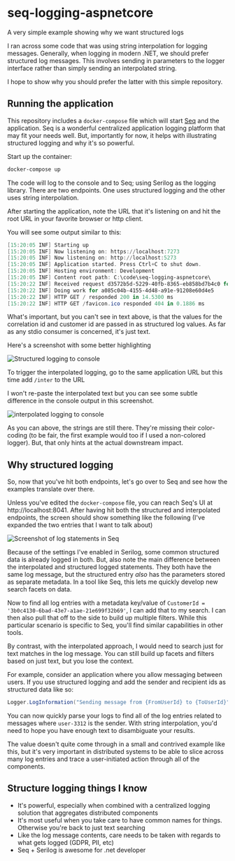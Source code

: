 # seq-logging-aspnetcore
A very simple example showing why we want structured logs

I ran across some code that was using string interpolation for logging messages. Generally, when logging in modern .NET, we should prefer structured log messages. This involves sending in parameters to the logger interface rather than simply sending an interpolated string.

I hope to show why you should prefer the latter with this simple repository.

## Running the application

This repository includes a `docker-compose` file which will start [Seq](https://datalust.co/seq) and the application. Seq is a wonderful centralized application logging platform that may fit your needs well. But, importantly for now, it helps with illustrating structured logging and why it's so powerful.

Start up the container:

```powershell
docker-compose up
```

The code will log to the console and to Seq; using Serilog as the logging library. There are two endpoints. One uses structured logging and the other uses string interpolation.

After starting the application, note the URL that it's listening on and hit the root URL in your favorite browser or http client. 

You will see some output similar to this:

```powershell
[15:20:05 INF] Starting up
[15:20:05 INF] Now listening on: https://localhost:7273
[15:20:05 INF] Now listening on: http://localhost:5273
[15:20:05 INF] Application started. Press Ctrl+C to shut down.
[15:20:05 INF] Hosting environment: Development
[15:20:05 INF] Content root path: C:\code\seq-logging-aspnetcore\
[15:20:22 INF] Received request d3572b5d-5229-40fb-8365-eb858bd7b4c0 for a085c04b-4155-4d48-a91e-91208e60d4e5
[15:20:22 INF] Doing work for a085c04b-4155-4d48-a91e-91208e60d4e5
[15:20:22 INF] HTTP GET / responded 200 in 14.5300 ms
[15:20:22 INF] HTTP GET /favicon.ico responded 404 in 0.1886 ms
```

What's important, but you can't see in text above, is that the values for the correlation id and customer id are passed in as structured log values. As far as any stdio consumer is concerned, it's just text.

Here's a screenshot with some better highlighting

![Structured logging to console](https://user-images.githubusercontent.com/213495/156053302-3bf1bb49-766d-4d65-97cf-90617ba92860.png)

To trigger the interpolated logging, go to the same application URL but this time add `/inter` to the URL

I won't re-paste the interpolated text but you can see some subtle difference in the console output in this screenshot.

![interpolated logging to console](https://user-images.githubusercontent.com/213495/156053687-136a3e5b-d211-4b8d-97b2-b6a19e52930d.png)

As you can above, the strings are still there. They're missing their color-coding (to be fair, the first example would too if I used a non-colored logger). But, that only hints at the actual downstream impact.

## Why structured logging

So, now that you've hit both endpoints, let's go over to Seq and see how the examples translate over there.

Unless you've edited the `docker-compose` file, you can reach Seq's UI at http://localhost:8041. After having hit both the structured and interpolated endpoints, the screen should show something like the following (I've expanded the two entries that I want to talk about)

![Screenshot of log statements in Seq](https://user-images.githubusercontent.com/213495/156054817-99bce753-2d01-4dd8-8ac9-7111196b9e85.png)

Because of the settings I've enabled in Serilog, some common structured data is already logged in both. But, also note the main difference between the interpolated and structured logged statements. They both have the same log message, but the structured entry _also_ has the parameters stored as separate metadata. In a tool like Seq, this lets me quickly develop new search facets on data. 

Now to find all log entries with a metadata key/value of `CustomerId = '3b0c4130-6bad-43e7-a1ae-21e699f32b69'`, I can add that to my search. I can then also pull that off to the side to build up multiple filters. While this particular scenario is specific to Seq, you'll find similar capabilities in other tools.

By contrast, with the interpolated approach, I would need to search just for text matches in the log message. You can still build up facets and filters based on just text, but you lose the context.

For example, consider an application where you allow messaging between users. If you use structured logging and add the sender and recipient ids as structured data like so:

```csharp
Logger.LogInformation("Sending message from {FromUserId} to {ToUserId}", fromId, toId);
```

You can now quickly parse your logs to find all of the log entries related to messages where `user-3312` is the sender. With string interpolation, you'd need to hope you have enough text to disambiguate your results.

The value doesn't quite come through in a small and contrived example like this, but it's very important in distributed systems to be able to slice across many log entries and trace a user-initiated action through all of the components.

## Structure logging things I know

- It's powerful, especially when combined with a centralized logging solution that aggregates distributed components
- It's most useful when you take care to have common names for things. Otherwise you're back to just text searching
- Like the log message contents, care needs to be taken with regards to what gets logged (GDPR, PII, etc)
- Seq + Serilog is awesome for .net developer
